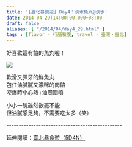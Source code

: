```yaml
---
title: '[臺北暴食遊] Day4：淡水魚丸@淡水'
date: 2014-04-29T14:00:00.000+08:00
draft: false
aliases: [ "/2014/04/day4_29.html" ]
tags : [flavor - 行膳積腹, travel - 臺灣・臺北]
---
```


好喜歡這有餡的魚丸喔！  

![](/images/taipei4b.jpg)

軟滑又彈牙的鮮魚丸  
包住油膩膩又濃咪的肉餡  
咬爆時小心熱+油周圍噴  
  
小小一碗雖然欲罷不能  
但油膩感足夠，不需要吃太多（笑）  
  
\-----------------------------------------------  
  
延伸閱讀：[臺北暴食遊（5D4N）](https://hidie.net/taipei5d4n/)
